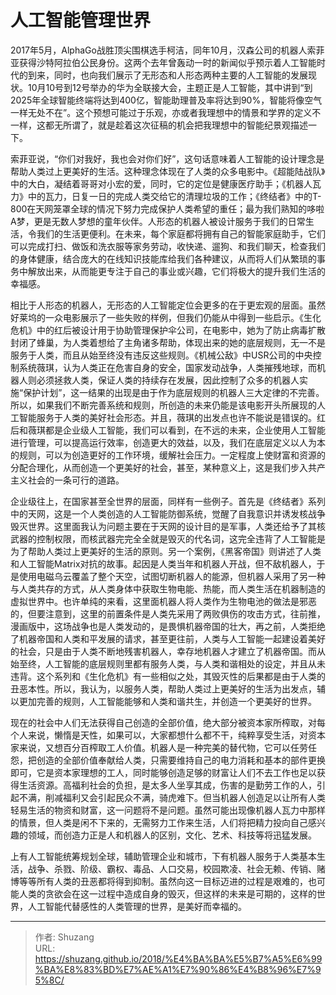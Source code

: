 # 人工智能管理世界


2017年5月，AlphaGo战胜顶尖围棋选手柯洁，同年10月，汉森公司的机器人索菲亚获得沙特阿拉伯公民身份。这两个去年曾轰动一时的新闻似乎预示着人工智能时代的到来，同时，也向我们展示了无形态和人形态两种主要的人工智能的发展现状。10月10号到12号举办的华为全联接大会，主题正是人工智能，其中讲到“到2025年全球智能终端将达到400亿，智能助理普及率将达到90%，智能将像空气一样无处不在”。这个预想可能过于乐观，亦或者我理想中的情景和学界的定义不一样，这都无所谓了，就是趁着这次征稿的机会把我理想中的智能纪景观描述一下。

索菲亚说，“你们对我好，我也会对你们好”，这句话意味着人工智能的设计理念是帮助人类过上更美好的生活。这种理念体现在了人类的众多电影中。《超能陆战队》中的大白，凝结着哥哥对小宏的爱，同时，它的定位是健康医疗助手；《机器人瓦力》中的瓦力，日复一日的完成人类交给它的清理垃圾的工作；《终结者》中的T-800在天网笼罩全球的情况下努力完成保护人类希望的重任；最为我们熟知的哆啦A梦，更是无数人梦想的童年伙伴。人形态的机器人被设计服务于我们的日常生活，令我们的生活更便利。在未来，每个家庭都将拥有自己的智能家庭助手，它们可以完成打扫、做饭和洗衣服等家务劳动，收快递、遛狗、和我们聊天，检查我们的身体健康，结合庞大的在线知识技能库给我们各种建议，从而将人们从繁琐的事务中解放出来，从而能更专注于自己的事业或兴趣，它们将极大的提升我们生活的幸福感。

相比于人形态的机器人，无形态的人工智能定位会更多的在于更宏观的层面。虽然好莱坞的一众电影展示了一些失败的样例，但我们仍能从中得到一些启示。《生化危机》中的红后被设计用于协助管理保护伞公司，在电影中，她为了防止病毒扩散封闭了蜂巢，为人类着想给了主角诸多帮助，体现出来的她的底层规则，无一不是服务于人类，而且从始至终没有违反这些规则。《机械公敌》中USR公司的中央控制系统薇琪，认为人类正在危害自身的安全，国家发动战争，人类摧残地球，而机器人则必须拯救人类，保证人类的持续存在发展，因此控制了众多的机器人实施“保护计划”，这一结果的出现是由于作为底层规则的机器人三大定律的不完善。所以，如果我们不断完善系统和规则，所创造的未来仍能是该电影开头所展现的人工智能服务于人类的美好社会形态。并且，薇琪的出发点也许不能说是错误的。红后和薇琪都是企业级人工智能，我们可以看到，在不远的未来，企业使用人工智能进行管理，可以提高运行效率，创造更大的效益，以及，我们在底层定义以人为本的规则，可以为创造更好的工作环境，缓解社会压力。一定程度上使财富和资源的分配合理化，从而创造一个更美好的社会，甚至，某种意义上，这是我们步入共产主义社会的一条可行的道路。

企业级往上，在国家甚至全世界的层面，同样有一些例子。首先是《终结者》系列中的天网，这是一个人类创造的人工智能防御系统，觉醒了自我意识并诱发核战争毁灭世界。这里面我认为问题主要在于天网的设计目的是军事，人类还给予了其核武器的控制权限，而核武器完完全全就是毁灭的代名词，这完全违背了人工智能是为了帮助人类过上更美好的生活的原则。另一个案例，《黑客帝国》则讲述了人类和人工智能Matrix对抗的故事。起因是人类当年和机器人开战，但不敌机器人，于是使用电磁乌云覆盖了整个天空，试图切断机器人的能源，但机器人采用了另一种与人类共存的方式，从人类身体中获取生物电能、热能，而人类生活在机器制造的虚拟世界中。也许单纯的来看，这里面机器人将人类作为生物电池的做法是邪恶的，但要注意到，这里的前置条件是人类先采用了两败俱伤的攻击方式，往前推，漫画版中，这场战争也是人类发动的，是畏惧机器帝国的壮大，再之前，人类拒绝了机器帝国和人类和平发展的请求，甚至更往前，人类与人工智能一起建设着美好的社会，只是由于人类不断地残害机器人，幸存地机器人才建立了机器帝国。而从始至终，人工智能的底层规则里都有服务人类，与人类和谐相处的设定，并且从未违背。这个系列和《生化危机》有一些相似之处，其毁灭性的后果都是由于人类的丑恶本性。所以，我认为，以服务人类，帮助人类过上更美好的生活为出发点，辅以更加完善的规则，人工智能能够和人类和谐共生，并创造一个更美好的世界。

现在的社会中人们无法获得自己创造的全部价值，绝大部分被资本家所榨取，对每个人来说，懒惰是天性，如果可以，大家都想什么都不干，纯粹享受生活，对资本家来说，又想百分百榨取工人价值。机器人是一种完美的替代物，它可以任劳任怨，把创造的全部价值奉献给人类，只需要维持自己的电力消耗和基本的部件更换即可，它是资本家理想的工人，同时能够创造足够的财富让人们不去工作也足以获得生活资源。高福利社会的负担，是太多人坐享其成，伤害的是勤劳工作的人，引起不满，削减福利又会引起民众不满，骑虎难下。但当机器人创造足以让所有人类轻易生活的物资和财富，这一问题将不是问题。虽然可能出现像机器人瓦力中那样的情景，但人类是闲不下来的，无需努力工作来生活，人们将把精力投向自己感兴趣的领域，而创造力正是人和机器人的区别，文化、艺术、科技等将迅猛发展。

上有人工智能统筹规划全球，辅助管理企业和城市，下有机器人服务于人类基本生活，战争、杀戮、阶级、霸权、毒品、人口交易，校园欺凌、社会无赖、传销、赌博等等所有人类的丑恶都将得到抑制。虽然向这一目标迈进的过程是艰难的，也可能人类的贪欲会在这一过程中造成自身的毁灭，但这样的未来是可期的，这样的世界，人工智能代替感性的人类管理的世界，是美好而幸福的。


---

> 作者: Shuzang  
> URL: https://shuzang.github.io/2018/%E4%BA%BA%E5%B7%A5%E6%99%BA%E8%83%BD%E7%AE%A1%E7%90%86%E4%B8%96%E7%95%8C/  

